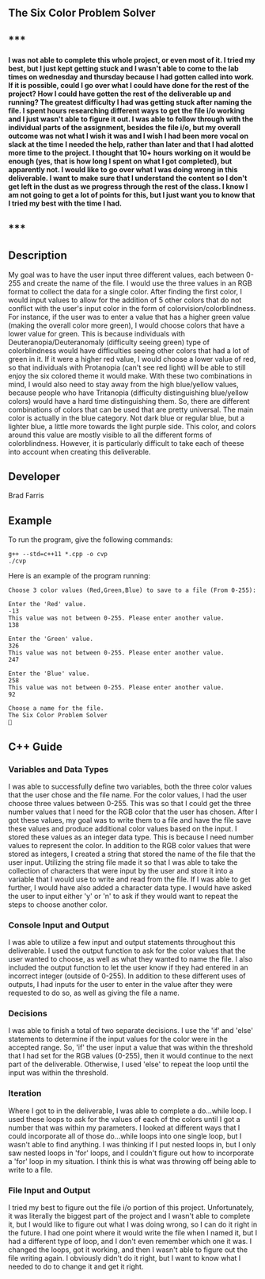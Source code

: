 ## The Six Color Problem Solver 
## ***
#### I was not able to complete this whole project, or even most of it. I tried my best, but I just kept getting stuck and I wasn't able to come to the lab times on wednesday and thursday because I had gotten called into work. If it is possible, could I go over what I could have done for the rest of the project? How I could have gotten the rest of the deliverable up and running? The greatest difficulty I had was getting stuck after naming the file. I spent hours researching different ways to get the file i/o working and I just wasn't able to figure it out. I was able to follow through with the individual parts of the assignment, besides the file i/o, but my overall outcome was not what I wish it was and I wish I had been more vocal on slack at the time I needed the help, rather than later and that I had alotted more time to the project. I thought that 10+ hours working on it would be enough (yes, that is how long I spent on what I got completed), but apparently not. I would like to go over what I was doing wrong in this deliverable. I want to make sure that I understand the content so I don't get left in the dust as we progress through the rest of the class. I know I am not going to get a lot of points for this, but I just want you to know that I tried my best with the time I had.
## ***
## Description
My goal was to have the user input three different values, each between 0-255 and create the name of the file. I would use the three values in an RGB format to collect the data for a single color. After finding the first color, I would input values to allow for the addition of 5 other colors that do not conflict with the user's input color in the form of colorvision/colorblindness. For instance, if the user was to enter a value that has a higher green value (making the overall color more green), I would choose colors that have a lower value for green. This is because individuals with Deuteranopia/Deuteranomaly (difficulty seeing green) type of colorblindness would have difficulties seeing other colors that had a lot of green in it. If it were a higher red value, I would choose a lower value of red, so that individuals with Protanopia (can't see red light) will be able to still enjoy the six colored theme it would make. With these two combinations in mind, I would also need to stay away from the high blue/yellow values, because people who have Tritanopia (difficulty distinguishing blue/yellow colors) would have a hard time distinguishing them. So, there are different combinations of colors that can be used that are pretty universal. The main color is actually in the blue category. Not dark blue or regular blue, but a lighter blue, a little more towards the light purple side. This color, and colors around this value are mostly visible to all the different forms of colorblindness. However, it is particularly difficult to take each of theese into account when creating this deliverable.

## Developer

Brad Farris

## Example

To run the program, give the following commands:

```
g++ --std=c++11 *.cpp -o cvp
./cvp
```

Here is an example of the program running:

```
Choose 3 color values (Red,Green,Blue) to save to a file (From 0-255):

Enter the 'Red' value. 
-13
This value was not between 0-255. Please enter another value.
138

Enter the 'Green' value. 
326
This value was not between 0-255. Please enter another value.
247

Enter the 'Blue' value. 
258
This value was not between 0-255. Please enter another value.
92

Choose a name for the file. 
The Six Color Problem Solver
 
```

## C++ Guide

### Variables and Data Types
I was able to successfully define two variables, both the three color values that the user chose and the file name. For the color values, I had the user choose three values between 0-255. This was so that I could get the three number values that I need for the RGB color that the user has chosen. After I got these values, my goal was to write them to a file and have the file save these values and produce additional color values based on the input. I stored these values as an integer data type. This is because I need number values to represent the color. In addition to the RGB color values that were stored as integers, I created a string that stored the name of the file that the user input. Utilizing the string file made it so that I was able to take the collection of characters that were input by the user and store it into a variable that I would use to write and read from the file. If I was able to get further, I would have also added a character data type. I would have asked the user to input either 'y' or 'n' to ask if they would want to repeat the steps to choose another color.

### Console Input and Output
I was able to utilize a few input and output statements throughout this deliverable. I used the output function to ask for the color values that the user wanted to choose, as well as what they wanted to name the file. I also included the output function to let the user know if they had entered in an incorrect integer (outside of 0-255). In addition to these different uses of outputs, I had inputs for the user to enter in the value after they were requested to do so, as well as giving the file a name.

### Decisions
I was able to finish a total of two separate decisions. I use the 'if' and 'else' statements to determine if the input values for the color were in the accepted range. So, 'if' the user input a value that was within the threshold that I had set for the RGB values (0-255), then it would continue to the next part of the deliverable. Otherwise, I used 'else' to repeat the loop until the input was within the threshold.

### Iteration
Where I got to in the deliverable, I was able to complete a do...while loop. I used these loops to ask for the values of each of the colors until I got a number that was within my parameters. I looked at different ways that I could incorporate all of those do...while loops into one single loop, but I wasn't able to find anything. I was thinking if I put nested loops in, but I only saw nested loops in 'for' loops, and I couldn't figure out how to incorporate a 'for' loop in my situation. I think this is what was throwing off being able to write to a file.

### File Input and Output
I tried my best to figure out the file i/o portion of this project. Unfortunately, it was literally the biggest part of the project and I wasn't able to complete it, but I would like to figure out what I was doing wrong, so I can do it right in the future. I had one point where it would write the file when I named it, but I had a different type of loop, and I don't even remember which one it was. I changed the loops, got it working, and then I wasn't able to figure out the file writing again. I obviously didn't do it right, but I want to know what I needed to do to change it and get it right.